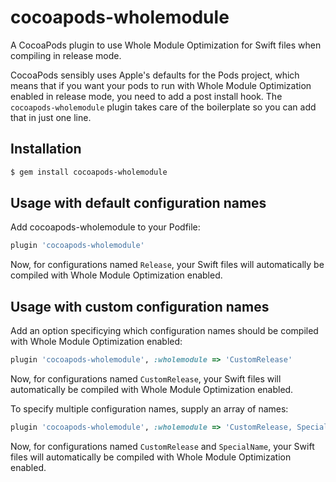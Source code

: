 # cocoapods-wholemodule

A CocoaPods plugin to use Whole Module Optimization for Swift files when compiling in release mode.

CocoaPods sensibly uses Apple's defaults for the Pods project, which means that if you want your pods to run with Whole Module Optimization enabled in release mode, you need to add a post install hook. The `cocoapods-wholemodule` plugin takes care of the boilerplate so you can add that in just one line.

## Installation

```bash
$ gem install cocoapods-wholemodule
```

## Usage with default configuration names

Add cocoapods-wholemodule to your Podfile:

```ruby
plugin 'cocoapods-wholemodule'
```

Now, for configurations named `Release`, your Swift files will automatically be compiled with Whole Module Optimization enabled.

## Usage with custom configuration names  

Add an option specificying which configuration names should be compiled with Whole Module Optimization enabled:

```ruby
plugin 'cocoapods-wholemodule', :wholemodule => 'CustomRelease'
```

Now, for configurations named `CustomRelease`, your Swift files will automatically be compiled with Whole Module Optimization enabled.

To specify multiple configuration names, supply an array of names:

```ruby
plugin 'cocoapods-wholemodule', :wholemodule => 'CustomRelease, SpecialName]'
```

Now, for configurations named `CustomRelease` and `SpecialName`, your Swift files will automatically be compiled with Whole Module Optimization enabled.